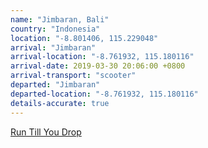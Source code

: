 ```yaml
---
name: "Jimbaran, Bali"
country: "Indonesia"
location: "-8.801406, 115.229048"
arrival: "Jimbaran"
arrival-location: "-8.761932, 115.180116"
arrival-date: 2019-03-30 20:06:00 +0800
arrival-transport: "scooter"
departed: "Jimbaran"
departed-location: "-8.761932, 115.180116"
details-accurate: true
---
```

[Run Till You Drop](/run-till-you-drop/)